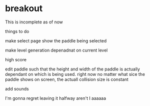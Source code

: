 # breakout
This is incomplete as of now

things to do

make select page show the paddle being selected

make level generation depenadnat on current level

high score

edit paddle such that the height and width of the paddle is actually dependant on which is being used. right now no matter what sice the paddle shows on screen, the actuall collision size is constant

add sounds

I'm gonna regret leaving it halfway aren't I
aaaaaa
